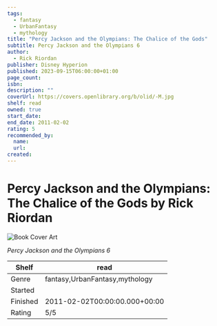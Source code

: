 ```yaml
---
tags:
  - fantasy
  - UrbanFantasy
  - mythology
title: "Percy Jackson and the Olympians: The Chalice of the Gods"
subtitle: Percy Jackson and the Olympians 6
author:
  - Rick Riordan
publisher: Disney Hyperion
published: 2023-09-15T06:00:00+01:00
page_count:
isbn:
description: ""
coverUrl: https://covers.openlibrary.org/b/olid/-M.jpg
shelf: read
owned: true
start_date:
end_date: 2011-02-02
rating: 5
recommended_by:
  name:
  url:
created:
---
```


# Percy Jackson and the Olympians: The Chalice of the Gods by Rick Riordan

![Book Cover Art](https://covers.openlibrary.org/b/olid/-M.jpg)

_Percy Jackson and the Olympians 6_

| Shelf | read |
| --- | --- |
| Genre | fantasy,UrbanFantasy,mythology |
| Started |  |
| Finished | 2011-02-02T00:00:00.000+00:00 |
| Rating | 5/5 |

